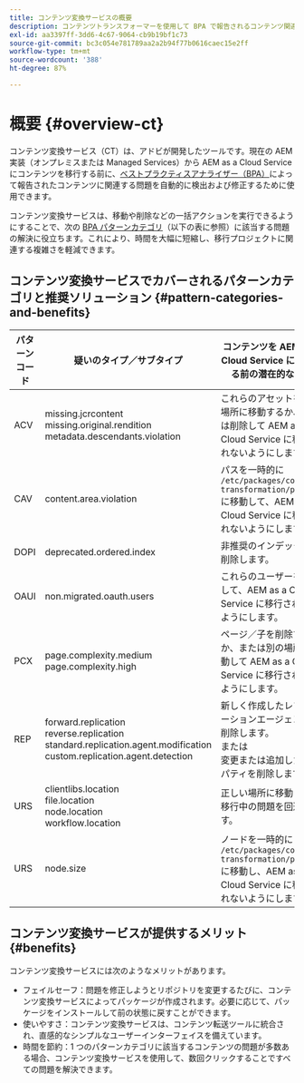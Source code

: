 ```yaml
---
title: コンテンツ変換サービスの概要
description: コンテンツトランスフォーマーを使用して BPA で報告されるコンテンツ関連の問題を検出および修正する方法について説明します。
exl-id: aa3397ff-3dd6-4c67-9064-cb9b19bf1c73
source-git-commit: bc3c054e781789aa2a2b94f77b0616caec15e2ff
workflow-type: tm+mt
source-wordcount: '388'
ht-degree: 87%

---
```


# 概要 {#overview-ct}

コンテンツ変換サービス（CT）は、アドビが開発したツールです。現在の AEM 実装（オンプレミスまたは Managed Services）から AEM as a Cloud Service にコンテンツを移行する前に、[ベストプラクティスアナライザー（BPA）](/help/journey-migration/best-practices-analyzer/overview-best-practices-analyzer.md)によって報告されたコンテンツに関連する問題を自動的に検出および修正するために使用できます。

コンテンツ変換サービスは、移動や削除などの一括アクションを実行できるようにすることで、次の [BPA パターンカテゴリ](https://experienceleague.adobe.com/docs/experience-manager-pattern-detection/table-of-contents/aso.html?lang=ja)（以下の表に参照）に該当する問題の解決に役立ちます。これにより、時間を大幅に短縮し、移行プロジェクトに関連する複雑さを軽減できます。

## コンテンツ変換サービスでカバーされるパターンカテゴリと推奨ソリューション {#pattern-categories-and-benefits}

| パターンコード | 疑いのタイプ／サブタイプ | コンテンツを AEM as a Cloud Service に移行する前の潜在的な修正 |
|--------------|--------------------------------------------------------------------------------------------------------------------|------------------------------------------------------------------------------------------------------------------------------------|
| ACV | missing.jcrcontent <br> missing.original.rendition <br> metadata.descendants.violation | これらのアセットを別の場所に移動するか、または削除して AEM as a Cloud Service に移行されないようにします。 |
| CAV | content.area.violation | パスを一時的に `/etc/packages/content-transformation/paths` に移動して、AEM as a Cloud Service に移行されないようにします。 |
| DOPI | deprecated.ordered.index | 非推奨のインデックスを削除します。 |
| OAUI | non.migrated.oauth.users | これらのユーザーを削除して、AEM as a Cloud Service に移行されないようにします。 |
| PCX | page.complexity.medium <br> page.complexity.high | ページ／子を削除するか、または別の場所に移動して AEM as a Cloud Service に移行されないようにします。 |
| REP | forward.replication <br> reverse.replication <br> standard.replication.agent.modification <br> custom.replication.agent.detection | 新しく作成したレプリケーションエージェントを削除します。 <br> または <br> 変更または追加したプロパティを削除します。 |
| URS | clientlibs.location <br> file.location <br> node.location <br> workflow.location | 正しい場所に移動して、移行中の問題を回避します。 |
| URS | node.size | ノードを一時的に `/etc/packages/content-transformation/paths` に移動し、AEM as a Cloud Service に移行されないようにします。 |

## コンテンツ変換サービスが提供するメリット {#benefits}

コンテンツ変換サービスには次のようなメリットがあります。

* フェイルセーフ：問題を修正しようとリポジトリを変更するたびに、コンテンツ変換サービスによってパッケージが作成されます。必要に応じて、パッケージをインストールして前の状態に戻すことができます。
* 使いやすさ：コンテンツ変換サービスは、コンテンツ転送ツールに統合され、直感的なシンプルなユーザーインターフェイスを備えています。
* 時間を節約：1 つのパターンカテゴリに該当するコンテンツの問題が多数ある場合、コンテンツ変換サービスを使用して、数回クリックすることですべての問題を解決できます。
